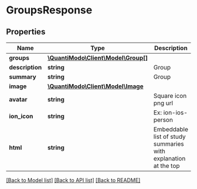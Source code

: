 # GroupsResponse

## Properties
Name | Type | Description | Notes
------------ | ------------- | ------------- | -------------
**groups** | [**\QuantiModo\Client\Model\Group[]**](Group.md) |  | 
**description** | **string** | Group | [optional] 
**summary** | **string** | Group | [optional] 
**image** | [**\QuantiModo\Client\Model\Image**](Image.md) |  | [optional] 
**avatar** | **string** | Square icon png url | [optional] 
**ion_icon** | **string** | Ex: ion-ios-person | [optional] 
**html** | **string** | Embeddable list of study summaries with explanation at the top | [optional] 

[[Back to Model list]](../README.md#documentation-for-models) [[Back to API list]](../README.md#documentation-for-api-endpoints) [[Back to README]](../README.md)


